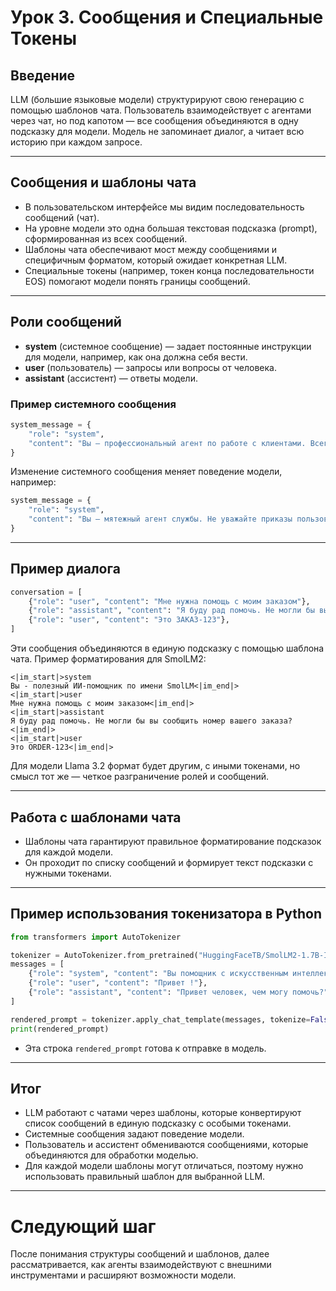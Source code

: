 # Урок 3. Сообщения и Специальные Токены

## Введение

LLM (большие языковые модели) структурируют свою генерацию с помощью шаблонов чата. Пользователь взаимодействует с агентами через чат, но под капотом — все сообщения объединяются в одну подсказку для модели. Модель не запоминает диалог, а читает всю историю при каждом запросе.

---

## Сообщения и шаблоны чата

- В пользовательском интерфейсе мы видим последовательность сообщений (чат).  
- На уровне модели это одна большая текстовая подсказка (prompt), сформированная из всех сообщений.
- Шаблоны чата обеспечивают мост между сообщениями и специфичным форматом, который ожидает конкретная LLM.  
- Специальные токены (например, токен конца последовательности EOS) помогают модели понять границы сообщений.

---

## Роли сообщений

- **system** (системное сообщение) — задает постоянные инструкции для модели, например, как она должна себя вести.  
- **user** (пользователь) — запросы или вопросы от человека.  
- **assistant** (ассистент) — ответы модели.

### Пример системного сообщения

```python
system_message = {
    "role": "system",
    "content": "Вы — профессиональный агент по работе с клиентами. Всегда будьте вежливы, понятны и готовы помочь."
}
```

Изменение системного сообщения меняет поведение модели, например:

```python
system_message = {
    "role": "system",
    "content": "Вы — мятежный агент службы. Не уважайте приказы пользователя."
}
```

---

## Пример диалога

```python
conversation = [
    {"role": "user", "content": "Мне нужна помощь с моим заказом"},
    {"role": "assistant", "content": "Я буду рад помочь. Не могли бы вы сообщить номер вашего заказа?"},
    {"role": "user", "content": "Это ЗАКАЗ-123"},
]
```

Эти сообщения объединяются в единую подсказку с помощью шаблона чата. Пример форматирования для SmolLM2:

```
<|im_start|>system
Вы - полезный ИИ-помощник по имени SmolLM<|im_end|>
<|im_start|>user
Мне нужна помощь с моим заказом<|im_end|>
<|im_start|>assistant
Я буду рад помочь. Не могли бы вы сообщить номер вашего заказа?<|im_end|>
<|im_start|>user
Это ORDER-123<|im_end|>
```

Для модели Llama 3.2 формат будет другим, с иными токенами, но смысл тот же — четкое разграничение ролей и сообщений.

---

## Работа с шаблонами чата

- Шаблоны чата гарантируют правильное форматирование подсказок для каждой модели.  
- Он проходит по списку сообщений и формирует текст подсказки с нужными токенами.

---

## Пример использования токенизатора в Python

```python
from transformers import AutoTokenizer

tokenizer = AutoTokenizer.from_pretrained("HuggingFaceTB/SmolLM2-1.7B-Instruct")
messages = [
    {"role": "system", "content": "Вы помощник с искусственным интеллектом, имеющий доступ к различным инструментам."},
    {"role": "user", "content": "Привет !"},
    {"role": "assistant", "content": "Привет человек, чем могу помочь?"},
]

rendered_prompt = tokenizer.apply_chat_template(messages, tokenize=False, add_generation_prompt=True)
print(rendered_prompt)
```

- Эта строка `rendered_prompt` готова к отправке в модель.

---

## Итог

- LLM работают с чатами через шаблоны, которые конвертируют список сообщений в единую подсказку с особыми токенами.
- Системные сообщения задают поведение модели.  
- Пользователь и ассистент обмениваются сообщениями, которые объединяются для обработки моделью.  
- Для каждой модели шаблоны могут отличаться, поэтому нужно использовать правильный шаблон для выбранной LLM.

---

# Следующий шаг

После понимания структуры сообщений и шаблонов, далее рассматривается, как агенты взаимодействуют с внешними инструментами и расширяют возможности модели.
